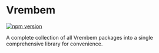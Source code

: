 # Vrembem

[![npm version](https://img.shields.io/npm/v/vrembem.svg)](https://www.npmjs.com/package/vrembem)

A complete collection of all Vrembem packages into a single comprehensive library for convenience.
